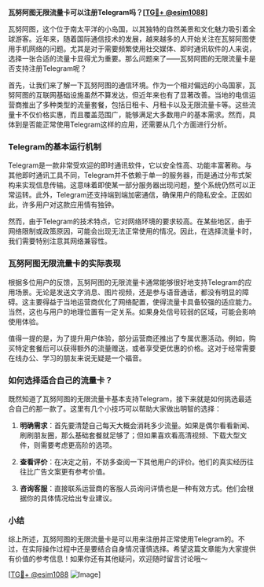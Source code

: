 **瓦努阿图无限流量卡可以注册Telegram吗？[[TG💪+ @esim1088](https://t.me/s/esim1088)]**

瓦努阿图，这个位于南太平洋的小岛国，以其独特的自然美景和文化魅力吸引着全球游客。近年来，随着国际通信技术的发展，越来越多的人开始关注在瓦努阿图使用手机网络的问题。尤其是对于需要频繁使用社交媒体、即时通讯软件的人来说，选择一张合适的流量卡显得尤为重要。那么问题来了——瓦努阿图的无限流量卡是否支持注册Telegram呢？

首先，让我们来了解一下瓦努阿图的通信环境。作为一个相对偏远的小岛国家，瓦努阿图的互联网基础设施虽然不算发达，但近年来也有了显著改善。当地的电信运营商推出了多种类型的流量套餐，包括日租卡、月租卡以及无限流量卡等。这些流量卡不仅价格实惠，而且覆盖范围广，能够满足大多数用户的基本需求。然而，具体到是否能正常使用Telegram这样的应用，还需要从几个方面进行分析。

### Telegram的基本运行机制

Telegram是一款非常受欢迎的即时通讯软件，它以安全性高、功能丰富著称。与其他即时通讯工具不同，Telegram并不依赖于单一的服务器，而是通过分布式架构来实现信息传输。这意味着即使某一部分服务器出现问题，整个系统仍然可以正常运转。此外，Telegram还支持端到端加密通信，确保用户的隐私安全。正因如此，许多用户对这款应用情有独钟。

然而，由于Telegram的技术特点，它对网络环境的要求较高。在某些地区，由于网络限制或政策原因，可能会出现无法正常使用的情况。因此，在选择流量卡时，我们需要特别注意其网络兼容性。

### 瓦努阿图无限流量卡的实际表现

根据多位用户的反馈，瓦努阿图的无限流量卡通常能够很好地支持Telegram的应用场景。无论是发送文字消息、图片视频，还是参与语音通话，都没有明显的障碍。这主要得益于当地运营商优化了网络配置，使得流量卡具备较强的适应能力。当然，这也与用户的地理位置有一定关系。如果身处信号较弱的区域，可能会影响使用体验。

值得一提的是，为了提升用户体验，部分运营商还推出了专属优惠活动。例如，购买特定套餐后可以获得额外的流量赠送，或者享受更优惠的价格。这对于经常需要在线办公、学习的朋友来说无疑是一个福音。

### 如何选择适合自己的流量卡？

既然知道了瓦努阿图的无限流量卡基本支持Telegram，接下来就是如何挑选最适合自己的那一款了。这里有几个小技巧可以帮助大家做出明智的选择：

1. **明确需求**：首先要清楚自己每天大概会消耗多少流量。如果是偶尔看看新闻、刷刷朋友圈，那么基础套餐就足够了；但如果喜欢看高清视频、下载大型文件，则需要考虑更高阶的选项。
   
2. **查看评价**：在决定之前，不妨多查阅一下其他用户的评价。他们的真实经历往往比广告文案更有参考价值。
   
3. **咨询客服**：直接联系运营商的客服人员询问详情也是一种有效方式。他们会根据你的具体情况给出专业建议。

### 小结

综上所述，瓦努阿图的无限流量卡是可以用来注册并正常使用Telegram的。不过，在实际操作过程中还是要结合自身情况谨慎选择。希望这篇文章能为大家提供有价值的参考信息！如果你还有其他疑问，欢迎随时留言讨论哦～

[[TG💪+ @esim1088](https://t.me/s/esim1088) ![Image](https://i.postimg.cc/4NQfJmqS/Snipaste-2025-05-13-00-14-12.png)]